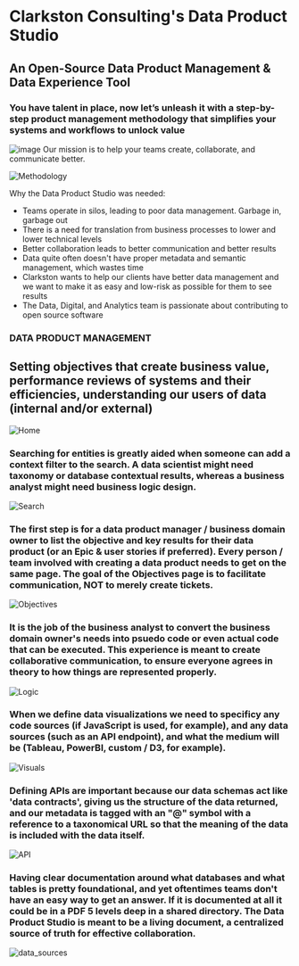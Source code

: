# Clarkston Consulting's Data Product Studio
## An Open-Source Data Product Management & Data Experience Tool
### You have talent in place, now let’s unleash it with a step-by-step product management methodology that simplifies your systems and workflows to unlock value
![image](https://user-images.githubusercontent.com/109617268/186959649-250ce2a6-a86c-4818-b21c-165a3b9fa1b7.png)
Our mission is to help your teams create, collaborate, and communicate better.

![Methodology](https://github.com/data-product-studio/data-product-studio/blob/main/images/Data_Product_Methodology.png)

Why the Data Product Studio was needed:
- Teams operate in silos, leading to poor data management. Garbage in, garbage out
- There is a need for translation from business processes to lower and lower technical levels
- Better collaboration leads to better communication and better results
- Data quite often doesn't have proper metadata and semantic management, which wastes time
- Clarkston wants to help our clients have better data management and we want to make it as easy and low-risk as possible for them to see results
- The Data, Digital, and Analytics team is passionate about contributing to open source software

### DATA PRODUCT MANAGEMENT
## Setting objectives that create business value,  performance reviews of systems and their efficiencies, understanding our users of data (internal and/or external)

![Home](https://github.com/data-product-studio/data-product-studio/blob/main/images/Home.png)

### Searching for entities is greatly aided when someone can add a context filter to the search. A data scientist might need taxonomy or database contextual results, whereas a business analyst might need business logic design.
![Search](https://github.com/data-product-studio/data-product-studio/blob/main/images/search.png)

### The first step is for a data product manager / business domain owner to list the objective and key results for their data product (or an Epic & user stories if preferred). Every person / team involved with creating a data product needs to get on the same page. The goal of the Objectives page is to facilitate communication, NOT to merely create tickets.
![Objectives](https://github.com/data-product-studio/data-product-studio/blob/main/images/Objectives.png)

### It is the job of the business analyst to convert the business domain owner's needs into psuedo code or even actual code that can be executed. This experience is meant to create collaborative communication, to ensure everyone agrees in theory to how things are represented properly.
![Logic](https://github.com/data-product-studio/data-product-studio/blob/main/images/Logic.png)

### When we define data visualizations we need to specificy any code sources (if JavaScript is used, for example), and any data sources (such as an API endpoint), and what the medium will be (Tableau, PowerBI, custom / D3, for example).
![Visuals](https://github.com/data-product-studio/data-product-studio/blob/main/images/Visuals.png)

### Defining APIs are important because our data schemas act like 'data contracts', giving us the structure of the data returned, and our metadata is tagged with an "@" symbol with a reference to a taxonomical URL so that the meaning of the data is included with the data itself.
![API](https://github.com/data-product-studio/data-product-studio/blob/main/images/API.png)

### Having clear documentation around what databases and what tables is pretty foundational, and yet oftentimes teams don't have an easy way to get an answer. If it is documented at all it could be in a PDF 5 levels deep in a shared directory. The Data Product Studio is meant to be a living document, a centralized source of truth for effective collaboration.
![data_sources](https://github.com/data-product-studio/data-product-studio/blob/main/images/data_sources.png)


<!--
**data-product-studio/data-product-studio** is a ✨ _special_ ✨ repository because its `README.md` (this file) appears on your GitHub profile.




-->
